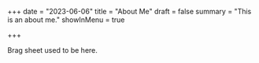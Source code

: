 +++
date = "2023-06-06"
title = "About Me" 
draft = false
summary = "This is an about me." 
showInMenu = true

+++

Brag sheet used to be here.


